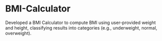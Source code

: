 # BMI-Calculator
Developed a BMI Calculator to compute BMI using user-provided weight and height, classifying results into categories (e.g., underweight, normal, overweight).
